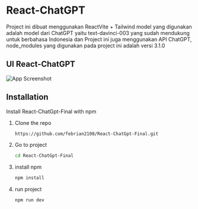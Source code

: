 
# React-ChatGPT

 Project ini dibuat menggunakan ReactVite + Tailwind model yang digunakan adalah model dari ChatGPT yaitu text-davinci-003 yang sudah mendukung untuk berbahasa Indonesia dan Project ini juga menggunakan API ChatGPT, node_modules yang digunakan pada project ini adalah versi 3.1.0

 
## UI React-ChatGPT

![App Screenshot](https://imgur.com/6wK0rg0.png)


## Installation

Install React-ChatGpt-Final with npm

1. Clone the repo
   ```sh
   https://github.com/febrian2108/React-ChatGpt-Final.git
   ```
2. Go to project
   ```sh
   cd React-ChatGpt-Final
   ```
3. install npm 
   ```sh
   npm install
   ```
4. run project
   ```sh
   npm run dev
   ```
